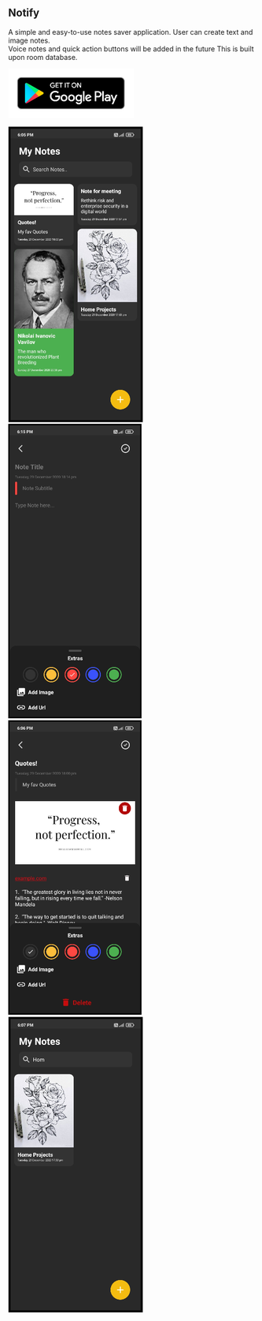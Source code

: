 ## Notify
A simple and easy-to-use notes saver application. User can create text and image notes.  
Voice notes and quick action buttons will be added in the future
This is built upon room database.

<p>
  <a href="https://play.google.com/store/apps/details?id=com.arpit.notify" title="Redirect to homepage">
    <img src="app/src/main/res/mipmap-mdpi/Get%20it%20On%20GooglePlay.png" alt="homepage" />
  </a>
</p>

![SC1](app/src/main/res/mipmap-mdpi/Screenshot_2020-12-29-18-05-20-273_com.arpit.notify.png)![SC2](app/src/main/res/mipmap-mdpi/SC2.png)![SC3](app/src/main/res/mipmap-mdpi/SC3.png)![SC4](app/src/main/res/mipmap-mdpi/SC4.png)
